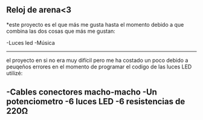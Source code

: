 ## Reloj de arena<3

*este proyecto es el que más me gusta hasta el momento debido a que combina las dos cosas que más me gustan:

-Luces led
-Música

-------------------------------

el proyecto en si no era muy difícil pero me ha costado un poco debido a peuqeños errores en el momento de programar el codigo de las luces LED
utilizé:

-Cables conectores macho-macho
-Un potenciometro
-6 luces LED
-6 resistencias de 220Ω
-----
